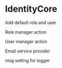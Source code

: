 # IdentityCore

Add default role and user

Role manager action

User manager action

Email service provider

nlog setting for logger
